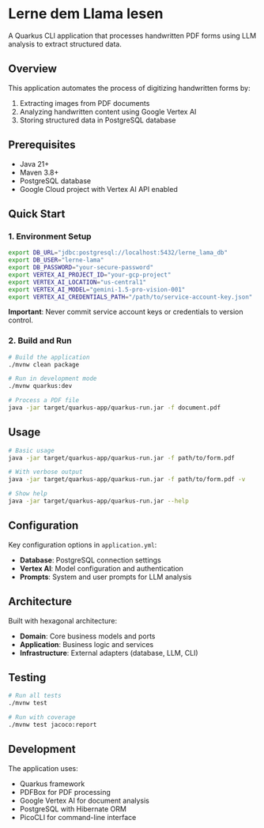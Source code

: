 # Lerne dem Llama lesen

A Quarkus CLI application that processes handwritten PDF forms using LLM analysis to extract structured data.

## Overview

This application automates the process of digitizing handwritten forms by:
1. Extracting images from PDF documents
2. Analyzing handwritten content using Google Vertex AI
3. Storing structured data in PostgreSQL database

## Prerequisites

- Java 21+
- Maven 3.8+
- PostgreSQL database
- Google Cloud project with Vertex AI API enabled

## Quick Start

### 1. Environment Setup

```bash
export DB_URL="jdbc:postgresql://localhost:5432/lerne_lama_db"
export DB_USER="lerne-lama"
export DB_PASSWORD="your-secure-password"
export VERTEX_AI_PROJECT_ID="your-gcp-project"
export VERTEX_AI_LOCATION="us-central1"
export VERTEX_AI_MODEL="gemini-1.5-pro-vision-001"
export VERTEX_AI_CREDENTIALS_PATH="/path/to/service-account-key.json"
```

**Important**: Never commit service account keys or credentials to version control.

### 2. Build and Run

```bash
# Build the application
./mvnw clean package

# Run in development mode
./mvnw quarkus:dev

# Process a PDF file
java -jar target/quarkus-app/quarkus-run.jar -f document.pdf
```

## Usage

```bash
# Basic usage
java -jar target/quarkus-app/quarkus-run.jar -f path/to/form.pdf

# With verbose output
java -jar target/quarkus-app/quarkus-run.jar -f path/to/form.pdf -v

# Show help
java -jar target/quarkus-app/quarkus-run.jar --help
```

## Configuration

Key configuration options in `application.yml`:

- **Database**: PostgreSQL connection settings
- **Vertex AI**: Model configuration and authentication
- **Prompts**: System and user prompts for LLM analysis

## Architecture

Built with hexagonal architecture:
- **Domain**: Core business models and ports
- **Application**: Business logic and services  
- **Infrastructure**: External adapters (database, LLM, CLI)

## Testing

```bash
# Run all tests
./mvnw test

# Run with coverage
./mvnw test jacoco:report
```

## Development

The application uses:
- Quarkus framework
- PDFBox for PDF processing
- Google Vertex AI for document analysis
- PostgreSQL with Hibernate ORM
- PicoCLI for command-line interface